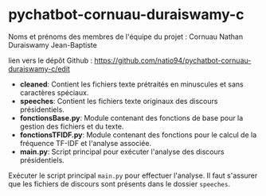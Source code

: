# pychatbot-cornuau-duraiswamy-c

Noms et prénoms des membres de l'équipe du projet : 
Cornuau Nathan
Duraiswamy Jean-Baptiste

lien vers le dépôt Github : https://github.com/natio94/pychatbot-cornuau-duraiswamy-c/edit

- **cleaned**: Contient les fichiers texte prétraités en minuscules et sans caractères spéciaux.
- **speeches**: Contient les fichiers texte originaux des discours présidentiels.
- **fonctionsBase.py**: Module contenant des fonctions de base pour la gestion des fichiers et du texte.
- **fonctionsTFIDF.py**: Module contenant des fonctions pour le calcul de la fréquence TF-IDF et l'analyse associée.
- **main.py**: Script principal pour exécuter l'analyse des discours présidentiels.

 Exécuter le script principal `main.py` pour effectuer l'analyse. Il faut s'assurer que les fichiers de discours sont présents dans le dossier `speeches`.



